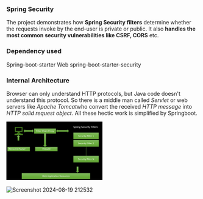 ### Spring Security 
The project demonstrates how **Spring Security filters** determine whether the requests invoke by the end-user is private or public. It also **handles the most common security vulnerabilities like CSRF, CORS** etc.
### Dependency used
Spring-boot-starter Web
spring-boot-starter-security



### Internal Architecture

Browser can only understand HTTP protocols, but Java code doesn't understand this protocol. So there is a middle man called *Servlet* or web servers like *Apache Tomcat*who convert the received *HTTP message* into *HTTP solid request object*. All these hectic work is simplified by Springboot.

<img src="./Picture11.png" alt="Description of Picture11" width="50%" height="50%">


![Screenshot 2024-08-19 212532](https://github.com/user-attachments/assets/ea33cde3-43a3-490e-8bfd-3031b712db45)
